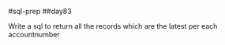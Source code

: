 #sql-prep
##day83

Write a sql to return all the records which are the latest per each accountnumber